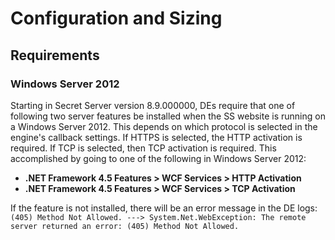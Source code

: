 [title]: # (Configuration and Sizing)
[tags]: # (Distributed Engine Configuration and Sizing)
[priority]: # (1000)
[redirect]: # "WCFAuthentication"

# Configuration and Sizing

## Requirements

### Windows Server 2012

Starting in Secret Server version 8.9.000000, DEs require that one of following two server features be installed when the SS website is running on a Windows Server 2012. This depends on which protocol is selected in the engine's callback settings. If HTTPS is selected,  the HTTP activation is required. If TCP is selected, then TCP  activation is required.  This accomplished by going to one of the following in Windows Server 2012:

- **.NET Framework 4.5 Features \> WCF Services \> HTTP Activation**
- **.NET Framework 4.5 Features \> WCF Services \> TCP Activation**

If the feature is not installed, there will be an error message in the DE logs:
`(405) Method Not Allowed. ---> System.Net.WebException: The remote server returned an error: (405) Method Not Allowed.`